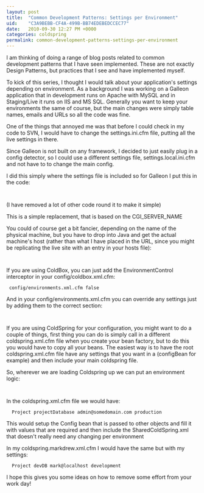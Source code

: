 ```yaml
---
layout: post
title:  "Common Development Patterns: Settings per Environment"
uid:	"C3A9BEBB-CF4A-499B-BB74EDEBEDCCEC77"
date:   2010-09-30 12:27 PM +0000
categories: coldspring
permalink: common-development-patterns-settings-per-environment
---
```

<p>I am thinking of doing a range of blog posts related to common development patterns that I have seen implemented. These are not exactly Design Patterns, but practices that I see and have implemented myself.</p>

<p>To kick of this series, I thought I would talk about your application&#39;s settings depending on environment. As a background I was working on a Galleon application that in development runs on Apache with MySQL and in Staging/Live it runs on IIS and MS SQL. Generally you want to keep your environments the same of course, but the main changes were simply table names, emails and URLs so all the code was fine.</p>

<p>One of the things that annoyed me was that before I could check in my code to SVN, I would have to change the settings.ini.cfm file, putting all the live settings in there.</p>

<p>Since Galleon is not built on any framework, I decided to just easily plug in a config detector, so I could use a different settings file, settings.local.ini.cfm and not have to to change the main config.</p>

<p>I did this simply where the settings file is included so for Galleon I put this in the code:</p>

<p><code><cfset settingsfile="settings.ini.cfm" var=""> <cfif cgi.server_name="" eq=""> <cfset settingsfile="settings.local.ini.cfm"> </cfset></cfif> </cfset></code></p>

<p>(I have removed a lot of other code round it to make it simple)</p>

<p>This is a simple replacement, that is based on the CGI_SERVER_NAME</p>

<p>You could of course get a bit fancier, depending on the name of the physical machine, but you have to drop into Java and get the actual machine&#39;s host (rather than what I have placed in the URL, since you might be replicating the live site with an entry in your hosts file):</p>

<p><code><cfset thishost="createObject("> <cfset settingsfile="settings.ini.cfm" var=""> <cfif eq="" thishost=""> <cfset settingsfile="settings.local.ini.cfm"> </cfset></cfif> </cfset></cfset></code></p>

<p>If you are using ColdBox, you can just add the EnvironmentControl interceptor in your config/coldbox.xml.cfm:</p>

<p><code><interceptor class="coldbox.system.interceptors.environmentControl"> <property name="configFile">config/environments.xml.cfm</property> <property name="fireOnInit">false</property> </interceptor> </code></p>

<p>And in your config/environments.xml.cfm you can override any settings just by adding them to the correct section:</p>

<p><code><environment hosts="markdrew" name="development-mark" urls="unused"> <!-- where email bounces should go to --> <setting name="BounceEmail" value="mark@localhost"> <setting name="DevelopmentEmail" value="mark@localhost"> <setting name="BugEmails" value="mark@localhost"> </setting></setting></setting></environment> </code></p>

<p>If you are using ColdSpring for your configuration, you might want to do a couple of things, first thing you can do is simply call in a different coldspring.xml.cfm file when you create your bean factory, but to do this you would have to copy all your beans. The easiest way is to have the root coldspring.xml.cfm file have any settings that you want in a (configBean for example) and then include your main coldspring file.</p>

<p>So, wherever we are loading Coldspring up we can put an environment logic:</p>

<p><code><cfset application.cs="CreateObject(&quot;component&quot;,"> <cfif cgi.server_name="" eq=""> <cfset config=""> <cfelse> <cfset config=""> </cfset></cfelse></cfset></cfif> </cfset></code></p>

<p>In the coldspring.xml.cfm file we would have:</p>

<p><code><beans> <bean class="my.app.ConfigBean" id="Config"> <property name="project"><value>Project</value></property> <property name="dsn"><value>projectDatabase</value></property> <property name="adminEmail"><value>admin@somedomain.com</value></property> <property name="mode"><value>production</value></property> </bean> <import resource="/config/SharedColdSpring.xml"> </import></beans> </code></p>

<p>This would setup the Config bean that is passed to other objects and fill it with values that are required and then include the SharedColdSpring.xml that doesn&#39;t really need any changing per environment</p>

<p>In my coldspring.markdrew.xml.cfm I would have the same but with my settings:</p>

<p><code><beans default-autowire="byName"> <bean class="my.app.ConfigBean" id="Config"> <property name="project"><value>Project</value></property> <property name="dsn"><value>devDB</value></property> <property name="adminEmail"><value>mark@localhost</value></property> <property name="mode"><value>development</value></property> </bean> <import resource="/ws/config/SharedColdSpring.xml"> </import></beans> </code></p>

<p>I hope this gives you some ideas on how to remove some effort from your work day!</p>